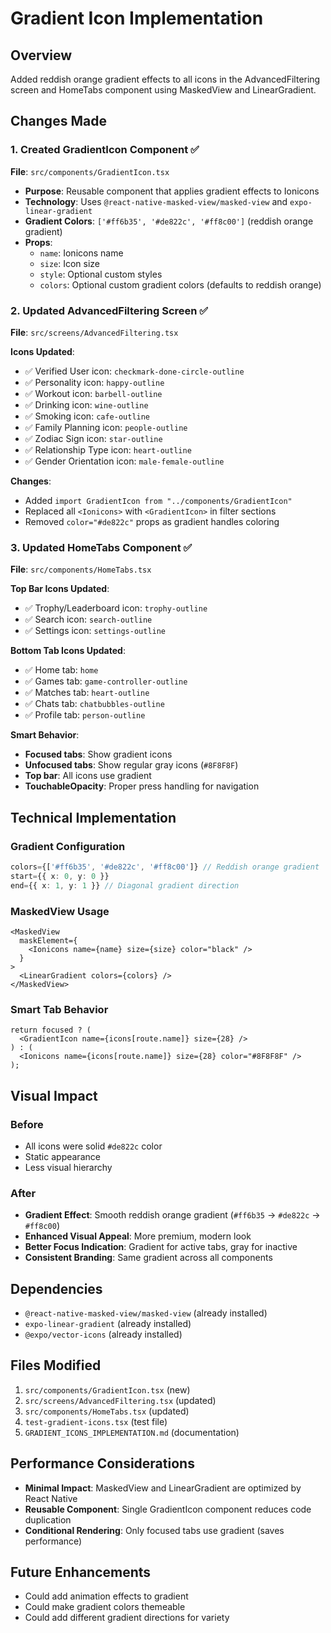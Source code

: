 # Gradient Icon Implementation

## Overview
Added reddish orange gradient effects to all icons in the AdvancedFiltering screen and HomeTabs component using MaskedView and LinearGradient.

## Changes Made

### 1. Created GradientIcon Component ✅
**File**: `src/components/GradientIcon.tsx`

- **Purpose**: Reusable component that applies gradient effects to Ionicons
- **Technology**: Uses `@react-native-masked-view/masked-view` and `expo-linear-gradient`
- **Gradient Colors**: `['#ff6b35', '#de822c', '#ff8c00']` (reddish orange gradient)
- **Props**:
  - `name`: Ionicons name
  - `size`: Icon size
  - `style`: Optional custom styles
  - `colors`: Optional custom gradient colors (defaults to reddish orange)

### 2. Updated AdvancedFiltering Screen ✅
**File**: `src/screens/AdvancedFiltering.tsx`

**Icons Updated**:
- ✅ Verified User icon: `checkmark-done-circle-outline`
- ✅ Personality icon: `happy-outline`
- ✅ Workout icon: `barbell-outline`
- ✅ Drinking icon: `wine-outline`
- ✅ Smoking icon: `cafe-outline`
- ✅ Family Planning icon: `people-outline`
- ✅ Zodiac Sign icon: `star-outline`
- ✅ Relationship Type icon: `heart-outline`
- ✅ Gender Orientation icon: `male-female-outline`

**Changes**:
- Added `import GradientIcon from "../components/GradientIcon"`
- Replaced all `<Ionicons>` with `<GradientIcon>` in filter sections
- Removed `color="#de822c"` props as gradient handles coloring

### 3. Updated HomeTabs Component ✅
**File**: `src/components/HomeTabs.tsx`

**Top Bar Icons Updated**:
- ✅ Trophy/Leaderboard icon: `trophy-outline`
- ✅ Search icon: `search-outline`
- ✅ Settings icon: `settings-outline`

**Bottom Tab Icons Updated**:
- ✅ Home tab: `home`
- ✅ Games tab: `game-controller-outline`
- ✅ Matches tab: `heart-outline`
- ✅ Chats tab: `chatbubbles-outline`
- ✅ Profile tab: `person-outline`

**Smart Behavior**:
- **Focused tabs**: Show gradient icons
- **Unfocused tabs**: Show regular gray icons (`#8F8F8F`)
- **Top bar**: All icons use gradient
- **TouchableOpacity**: Proper press handling for navigation

## Technical Implementation

### Gradient Configuration
```typescript
colors={['#ff6b35', '#de822c', '#ff8c00']} // Reddish orange gradient
start={{ x: 0, y: 0 }}
end={{ x: 1, y: 1 }} // Diagonal gradient direction
```

### MaskedView Usage
```tsx
<MaskedView
  maskElement={
    <Ionicons name={name} size={size} color="black" />
  }
>
  <LinearGradient colors={colors} />
</MaskedView>
```

### Smart Tab Behavior
```tsx
return focused ? (
  <GradientIcon name={icons[route.name]} size={28} />
) : (
  <Ionicons name={icons[route.name]} size={28} color="#8F8F8F" />
);
```

## Visual Impact

### Before
- All icons were solid `#de822c` color
- Static appearance
- Less visual hierarchy

### After
- **Gradient Effect**: Smooth reddish orange gradient (`#ff6b35` → `#de822c` → `#ff8c00`)
- **Enhanced Visual Appeal**: More premium, modern look
- **Better Focus Indication**: Gradient for active tabs, gray for inactive
- **Consistent Branding**: Same gradient across all components

## Dependencies
- `@react-native-masked-view/masked-view` (already installed)
- `expo-linear-gradient` (already installed)
- `@expo/vector-icons` (already installed)

## Files Modified
1. `src/components/GradientIcon.tsx` (new)
2. `src/screens/AdvancedFiltering.tsx` (updated)
3. `src/components/HomeTabs.tsx` (updated)
4. `test-gradient-icons.tsx` (test file)
5. `GRADIENT_ICONS_IMPLEMENTATION.md` (documentation)

## Performance Considerations
- **Minimal Impact**: MaskedView and LinearGradient are optimized by React Native
- **Reusable Component**: Single GradientIcon component reduces code duplication
- **Conditional Rendering**: Only focused tabs use gradient (saves performance)

## Future Enhancements
- Could add animation effects to gradient
- Could make gradient colors themeable
- Could add different gradient directions for variety
